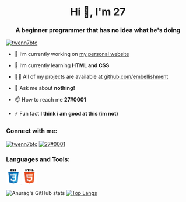 <h1 align="center">Hi 👋, I'm 27</h1>
<h3 align="center">A beginner programmer that has no idea what he's doing</h3>

<p align="left"> <a href="https://twitter.com/twenn7btc" target="blank"><img src="https://img.shields.io/twitter/follow/twenn7btc?logo=twitter&style=for-the-badge" alt="twenn7btc" /></a> </p>

- 🔭 I’m currently working on [my personal website](https://github.com/embellishment/Personal-site-wip)

- 🌱 I’m currently learning **HTML and CSS**

- 👨‍💻 All of my projects are available at [github.com/embellishment](github.com/embellishment)

- 💬 Ask me about **nothing!**

- 📫 How to reach me **27#0001**

- ⚡ Fun fact **I think i am good at this (im not)**

<h3 align="left">Connect with me:</h3>
<p align="left">
<a href="https://twitter.com/twenn7btc" target="blank"><img align="center" src="https://raw.githubusercontent.com/rahuldkjain/github-profile-readme-generator/master/src/images/icons/Social/twitter.svg" alt="twenn7btc" height="30" width="40" /></a>
<a href="https://discord.gg/27#0001" target="blank"><img align="center" src="https://raw.githubusercontent.com/rahuldkjain/github-profile-readme-generator/master/src/images/icons/Social/discord.svg" alt="27#0001" height="30" width="40" /></a>
</p>

<h3 align="left">Languages and Tools:</h3>
<p align="left"> <a href="https://www.w3schools.com/css/" target="_blank" rel="noreferrer"> <img src="https://raw.githubusercontent.com/devicons/devicon/master/icons/css3/css3-original-wordmark.svg" alt="css3" width="40" height="40"/> </a> <a href="https://www.w3.org/html/" target="_blank" rel="noreferrer"> <img src="https://raw.githubusercontent.com/devicons/devicon/master/icons/html5/html5-original-wordmark.svg" alt="html5" width="40" height="40"/> </a> </p>


![Anurag's GitHub stats](https://github-readme-stats.vercel.app/api?username=embellishment&show_icons=true&theme=radical)
[![Top Langs](https://github-readme-stats.vercel.app/api/top-langs/?username=embellishment&layout=compact)](https://github.com/anuraghazra/github-readme-stats)
